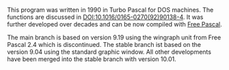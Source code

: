 This program was written in 1990 in Turbo Pascal for DOS machines. The functions are discussed in
[DOI:10.1016/0165-0270(92)90138-4](https://doi.org/10.1016/0165-0270(92)90138-4). It was further developed over decades and can be now
compiled with [Free Pascal](https://www.freepascal.org/).

The main branch is based on version 9.19 using the wingraph unit from Free Pascal 2.4 which is discontinued. The stable
branch ist based on the version 9.04 using the standard graphic window. All other developments have been merged into the stable
branch with version 10.01.

